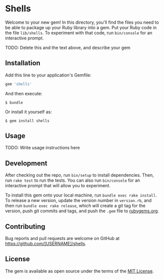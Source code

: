 # Shells

Welcome to your new gem! In this directory, you'll find the files you need to be able to package up your Ruby library into a gem. Put your Ruby code in the file `lib/shells`. To experiment with that code, run `bin/console` for an interactive prompt.

TODO: Delete this and the text above, and describe your gem

## Installation

Add this line to your application's Gemfile:

```ruby
gem 'shells'
```

And then execute:

    $ bundle

Or install it yourself as:

    $ gem install shells

## Usage

TODO: Write usage instructions here

## Development

After checking out the repo, run `bin/setup` to install dependencies. Then, run `rake test` to run the tests. You can also run `bin/console` for an interactive prompt that will allow you to experiment.

To install this gem onto your local machine, run `bundle exec rake install`. To release a new version, update the version number in `version.rb`, and then run `bundle exec rake release`, which will create a git tag for the version, push git commits and tags, and push the `.gem` file to [rubygems.org](https://rubygems.org).

## Contributing

Bug reports and pull requests are welcome on GitHub at https://github.com/[USERNAME]/shells.


## License

The gem is available as open source under the terms of the [MIT License](http://opensource.org/licenses/MIT).

